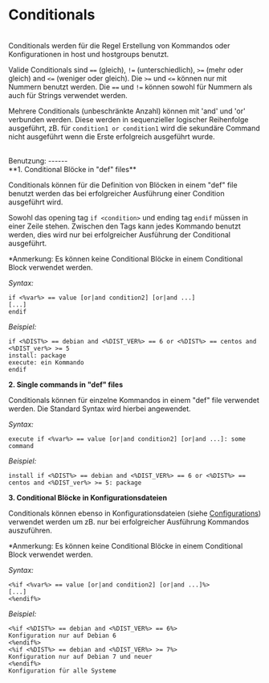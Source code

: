 Conditionals
============
<br/>
Conditionals werden für die Regel Erstellung von Kommandos oder Konfigurationen in host und hostgroups benutzt.


Valide Conditionals sind `==` (gleich), `!=` (unterschiedlich), `>=` (mehr oder gleich) and `<=` (weniger oder gleich).
Die `>=` und `<=` können nur mit Nummern benutzt werden. Die `==` und `!=` können sowohl für Nummern als auch für Strings
verwendet werden.

Mehrere Conditionals (unbeschränkte Anzahl) können mit 'and' und 'or' verbunden werden.
Diese werden in sequenzieller logischer Reihenfolge ausgeführt, zB. für `condition1 or condition1` wird die 
sekundäre Command nicht ausgeführt wenn die Erste erfolgreich ausgeführt wurde.


<br/>
Benutzung:
------
<br/>
**1. Conditional Blöcke in "def" files**

Conditionals können für die Definition von Blöcken in einem "def" file benutzt werden das bei erfolgreicher 
Ausführung einer Condition ausgeführt wird.

Sowohl das opening tag `if <condition>` und ending tag `endif` müssen in einer Zeile stehen.
Zwischen den Tags kann jedes Kommando benutzt werden, dies wird nur bei erfolgreicher Ausführung der Conditional ausgeführt.

*Anmerkung: Es können keine Conditional Blöcke in einem Conditional Block verwendet werden.


*Syntax:*

    if <%var%> == value [or|and condition2] [or|and ...]
    [...]
    endif

*Beispiel:*

    if <%DIST%> == debian and <%DIST_VER%> == 6 or <%DIST%> == centos and <%DIST_ver%> >= 5
    install: package
    execute: ein Kommando
    endif

**2. Single commands in "def" files**

Conditionals können für einzelne Kommandos in einem "def" file verwendet werden. Die Standard Syntax wird hierbei angewendet.


*Syntax:*

    execute if <%var%> == value [or|and condition2] [or|and ...]: some command

*Beispiel:*

    install if <%DIST%> == debian and <%DIST_VER%> == 6 or <%DIST%> == centos and <%DIST_ver%> >= 5: package

**3. Conditional Blöcke in Konfigurationsdateien**

Conditionals können ebenso in Konfigurationsdateien (siehe [Configurations](configurations.md)) verwendet werden um zB. 
nur bei erfolgreicher Ausführung Kommandos auszuführen.


*Anmerkung: Es können keine Conditional Blöcke in einem Conditional Block verwendet werden.

*Syntax:*

    <%if <%var%> == value [or|and condition2] [or|and ...]%>
    [...]
    <%endif%>

*Beispiel:*

    <%if <%DIST%> == debian and <%DIST_VER%> == 6%>
    Konfiguration nur auf Debian 6
    <%endif%>
    <%if <%DIST%> == debian and <%DIST_VER%> >= 7%>
    Konfiguration nur auf Debian 7 und neuer
    <%endif%>
    Konfiguration für alle Systeme